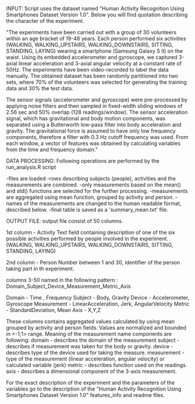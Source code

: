 INPUT:
Script uses the dataset named "Human Activity Recognition Using Smartphones Dataset Version 1.0". Below you will find quotation describing the character of the experiment.

"The experiments have been carried out with a group of 30 volunteers within an age bracket of 19-48 years. Each person performed six activities (WALKING, WALKING_UPSTAIRS, WALKING_DOWNSTAIRS, SITTING, STANDING, LAYING) wearing a smartphone (Samsung Galaxy S II) on the waist. Using its embedded accelerometer and gyroscope, we captured 3-axial linear acceleration and 3-axial angular velocity at a constant rate of 50Hz. The experiments have been video-recorded to label the data manually. The obtained dataset has been randomly partitioned into two sets, where 70% of the volunteers was selected for generating the training data and 30% the test data. 

The sensor signals (accelerometer and gyroscope) were pre-processed by applying noise filters and then sampled in fixed-width sliding windows of 2.56 sec and 50% overlap (128 readings/window). The sensor acceleration signal, which has gravitational and body motion components, was separated using a Butterworth low-pass filter into body acceleration and gravity. The gravitational force is assumed to have only low frequency components, therefore a filter with 0.3 Hz cutoff frequency was used. From each window, a vector of features was obtained by calculating variables from the time and frequency domain."


DATA PROCESSING:
Following operations are performed by the run_analysis.R script

-files are loaded
-rows describing subjects (people), activities and the measurements are combined.
-only measurements based on the mean() and std() functions are selected for the further processing.
-measurements are aggregated using mean function, grouped by activity and person.
-names of the measurements are changed to the human readable format, described below.
-final table is saved as a 'summary_mean.txt' file.


OUTPUT FILE:
output file consist of 50 columns.


1st column - Activity
Text field containing description of one of the six possible activities performed by people involved in the experiment.
(WALKING, WALKING_UPSTAIRS, WALKING_DOWNSTAIRS, SITTING, STANDING, LAYING)

2nd column - Person
Number between 1 and 30, identifier of the person taking part in th experiment.

columns 3-50 named in the following pattern : Domain_Subject_Device_Measurement_Metric_Axis

Domain -  Time , Frequency
Subject - Body, Gravity
Device - Accelerometer, Gyroscope
Measurement - LinearAcceleration, Jerk, AngularVelocity
Metric - StandardDeviation, Mean
Axis - X,Y,Z

These columns contains aggregated values calculated by using mean grouped by activity and person fields.
Values are normalized and bounded in <-1;1> range.
Meaning of the measurement name components are following:
domain - describes the domain of the measurement
subject - describes if measurement was taken for the body or gravity.
device - describes type of the device used for taking the measure.
measurement - type of the measurement (linear acceleration, angular velocity) or calculated variable (jerk)
metric - describes function used on the readings.
axis - describes a dimensional component of the 3-axis measurement.


For the exact description of the experiment and the parameters of the variables go to the description of the 
"Human Activity Recognition Using Smartphones Dataset Version 1.0" features_info and readme files.